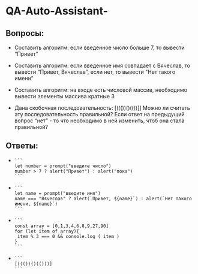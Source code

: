 # QA-Auto-Assistant-

Вопросы:
------------------------------------------------------------------

- Составить алгоритм: если введенное число больше 7, то вывести “Привет”

- Составить алгоритм: если введенное имя совпадает с Вячеслав, то вывести “Привет, Вячеслав”, если нет, то вывести "Нет такого имени"

- Составить алгоритм: на входе есть числовой массив, необходимо вывести элементы массива кратные 3

- Дана скобочная последовательность: [((())()(())]]
  Можно ли считать эту последовательность правильной?
  Если ответ на предыдущий вопрос “нет” - то что необходимо в ней изменить, чтоб она стала правильной?



Ответы:  
------------------------------------------------------------------

-
      ```
      let number = prompt("введите число")
      number > 7 ? alert("Привет") : alert("пока")
      ```
     
-
      ```
      let name = prompt("введите имя")
      name === "Вячеслав" ? alert(`Привет, ${name}`) : alert(`Нет такого имени, ${name}`)
      ```
      
-
      ```
      const array = [0,1,3,4,6,8,9,27,90]
      for (let item of array){
       item % 3 === 0 && console.log ( item )
      }
      ```
-
      ```
      [((())()(()))]
      ```
